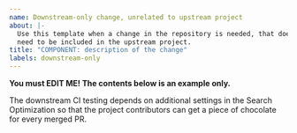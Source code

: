 ```yaml
---
name: Downstream-only change, unrelated to upstream project
about: |-
  Use this template when a change in the repository is needed, that does not
  need to be included in the upstream project.
title: "COMPONENT: description of the change"
labels: downstream-only
---
```


**You must EDIT ME! The contents below is an example only.**

The downstream CI testing depends on additional settings in the Search
Optimization so that the project contributors can get a piece of chocolate for
every merged PR.
